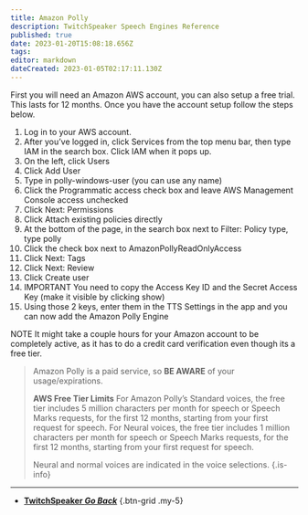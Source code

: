 ```yaml
---
title: Amazon Polly
description: TwitchSpeaker Speech Engines Reference
published: true
date: 2023-01-20T15:08:18.656Z
tags: 
editor: markdown
dateCreated: 2023-01-05T02:17:11.130Z
---
```


First you will need an Amazon AWS account, you can also setup a free trial. This lasts for 12 months. Once you have the account setup follow the steps below.

1. Log in to your AWS account.
2. After you’ve logged in, click Services from the top menu bar, then type IAM in the search box. Click IAM when it pops up.
3. On the left, click Users
4. Click Add User
5. Type in polly-windows-user (you can use any name)
6. Click the Programmatic access check box and leave AWS Management Console access unchecked
7. Click Next: Permissions
8. Click Attach existing policies directly
9. At the bottom of the page, in the search box next to Filter: Policy type, type polly
10. Click the check box next to AmazonPollyReadOnlyAccess
11. Click Next: Tags
12. Click Next: Review
13. Click Create user
14. IMPORTANT You need to copy the Access Key ID and the Secret Access Key (make it visible by clicking show)
15. Using those 2 keys, enter them in the TTS Settings in the app and you can now add the Amazon Polly Engine

NOTE It might take a couple hours for your Amazon account to be completely active, as it has to do a credit card verification even though its a free tier.

> Amazon Polly is a paid service, so **BE AWARE** of your usage/expirations.
>
> **AWS Free Tier Limits**
> For Amazon Polly’s Standard voices, the free tier includes 5 million characters per month for speech or Speech Marks requests, for the first 12 months, starting from your first request for speech. For Neural voices, the free tier includes 1 million characters per month for speech or Speech Marks requests, for the first 12 months, starting from your first request for speech.
>
> Neural and normal voices are indicated in the voice selections.
{.is-info}

---

- [<i class="mdi mdi-chevron-left"></i>**TwitchSpeaker *Go Back***](/TwitchSpeaker)
{.btn-grid .my-5}
